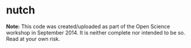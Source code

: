 # nutch
**Note:** This code was created/uploaded as part of the Open Science workshop in September 2014. It is neither complete nor intended to be so. Read at your own risk.
